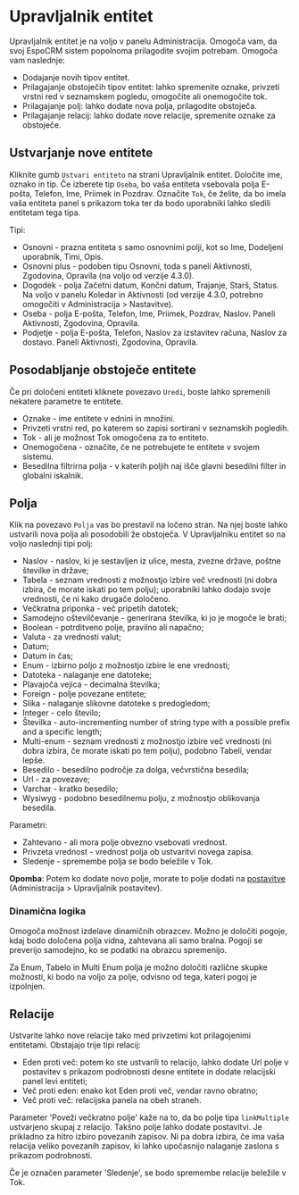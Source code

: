 # Upravljalnik entitet

Upravljalnik entitet je na voljo v panelu Administracija. Omogoča vam, da svoj EspoCRM sistem popolnoma prilagodite svojim potrebam. Omogoča vam naslednje:

* Dodajanje novih tipov entitet.
* Prilagajanje obstoječih tipov entitet: lahko spremenite oznake, privzeti vrstni red v seznamskem pogledu, omogočite ali onemogočite tok.
* Prilagajanje polj: lahko dodate nova polja, prilagodite obstoječa.
* Prilagajanje relacij: lahko dodate nove relacije, spremenite oznake za obstoječe.

## Ustvarjanje nove entitete

Kliknite gumb `Ustvari entiteto` na strani Upravljalnik entitet. Določite ime, oznako in tip. Če izberete tip `Oseba`, bo vaša entiteta vsebovala polja E-pošta, Telefon, Ime, Priimek in Pozdrav. Označite `Tok`, če želite, da bo imela vaša entiteta panel s prikazom toka ter da bodo uporabniki lahko sledili entitetam tega tipa.

Tipi:

* Osnovni - prazna entiteta s samo osnovnimi polji, kot so Ime, Dodeljeni uporabnik, Timi, Opis.
* Osnovni plus - podoben tipu Osnovni, toda s paneli Aktivnosti, Zgodovina, Opravila (na voljo od verzije 4.3.0).
* Dogodek - polja Začetni datum, Končni datum, Trajanje, Starš, Status. Na voljo v panelu Koledar in Aktivnosti (od verzije 4.3.0, potrebno omogočiti v Administracija > Nastavitve).
* Oseba - polja E-pošta, Telefon, Ime, Priimek, Pozdrav, Naslov. Paneli Aktivnosti, Zgodovina, Opravila.
* Podjetje - polja E-pošta, Telefon, Naslov za izstavitev računa, Naslov za dostavo. Paneli Aktivnosti, Zgodovina, Opravila.

## Posodabljanje obstoječe entitete

Če pri določeni entiteti kliknete povezavo `Uredi`, boste lahko spremenili nekatere parametre te entitete.

* Oznake - ime entitete v ednini in množini.
* Privzeti vrstni red, po katerem so zapisi sortirani v seznamskih pogledih.
* Tok - ali je možnost Tok omogočena za to entiteto.
* Onemogočena - označite, če ne potrebujete te entitete v svojem sistemu.
* Besedilna filtrirna polja - v katerih poljih naj išče glavni besedilni filter in globalni iskalnik.


## Polja

Klik na povezavo `Polja` vas bo prestavil na ločeno stran. Na njej boste lahko ustvarili nova polja ali posodobili že obstoječa. V Upravljalniku entitet so na voljo naslednji tipi polj:

* Naslov - naslov, ki je sestavljen iz ulice, mesta, zvezne države, poštne številke in države;
* Tabela - seznam vrednosti z možnostjo izbire več vrednosti (ni dobra izbira, če morate iskati po tem polju); uporabniki lahko dodajo svoje vrednosti, če ni kako drugače določeno.
* Večkratna priponka - več pripetih datotek;
* Samodejno oštevilčevanje - generirana številka, ki jo je mogoče le brati;
* Boolean - potrditveno polje, pravilno ali napačno;
* Valuta - za vrednosti valut;
* Datum;
* Datum in čas;
* Enum - izbirno poljo z možnostjo izbire le ene vrednosti;
* Datoteka - nalaganje ene datoteke;
* Plavajoča vejica - decimalna številka;
* Foreign - polje povezane entitete;
* Slika - nalaganje slikovne datoteke s predogledom;
* Integer - celo število;
* Številka - auto-incrementing number of string type with a possible prefix and a specific length;
* Multi-enum - seznam vrednosti z možnostjo izbire več vrednosti (ni dobra izbira, če morate iskati po tem polju), podobno Tabeli, vendar lepše.
* Besedilo - besedilno področje za dolga, večvrstična besedila;
* Url - za povezave;
* Varchar - kratko besedilo;
* Wysiwyg - podobno besedilnemu polju, z možnostjo oblikovanja besedila.

Parametri:
* Zahtevano - ali mora polje obvezno vsebovati vrednost.
* Privzeta vrednost - vrednost polja ob ustvaritvi novega zapisa.
* Sledenje - spremembe polja se bodo beležile v Tok.

**Opomba**: Potem ko dodate novo polje, morate to polje dodati na [postavitve](layout-manager.md) (Administracija > Upravljalnik postavitev).

### Dinamična logika

Omogoča možnost izdelave dinamičnih obrazcev. Možno je določiti pogoje, kdaj bodo določena polja vidna, zahtevana ali samo bralna. Pogoji se preverijo samodejno, ko se podatki na obrazcu spremenijo.

Za Enum, Tabelo in Multi Enum polja je možno določiti različne skupke možnosti, ki bodo na voljo za polje, odvisno od tega, kateri pogoj je izpolnjen.


## Relacije

Ustvarite lahko nove relacije tako med privzetimi kot prilagojenimi entitetami. Obstajajo trije tipi relacij:

* Eden proti več: potem ko ste ustvarili to relacijo, lahko dodate Url polje v postavitev s prikazom podrobnosti desne entitete in dodate relacijski panel levi entiteti;
* Več proti eden: enako kot Eden proti več, vendar ravno obratno;
* Več proti več: relacijska panela na obeh straneh.

Parameter 'Poveži večkratno polje' kaže na to, da bo polje tipa `linkMultiple` ustvarjeno skupaj z relacijo. Takšno polje lahko dodate postavitvi. Je prikladno za hitro izbiro povezanih zapisov. Ni pa dobra izbira, če ima vaša relacija veliko povezanih zapisov, ki lahko upočasnijo nalaganje zaslona s prikazom podrobnosti.

Če je označen parameter 'Sledenje', se bodo spremembe relacije beležile v Tok.
